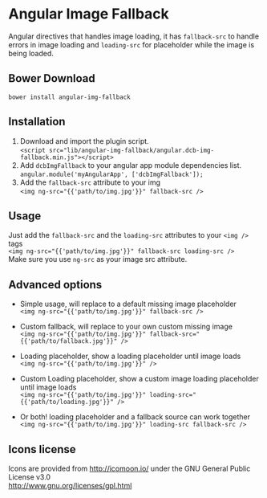 Angular Image Fallback
======================

Angular directives that handles image loading, it has `fallback-src` to handle errors in image loading and `loading-src` for placeholder while the image is being loaded.

## Bower Download
`bower install angular-img-fallback`
  
## Installation
1. Download and import the plugin script.<br />
`<script src="lib/angular-img-fallback/angular.dcb-img-fallback.min.js"></script>`
2. Add `dcbImgFallback` to your angular app module dependencies list.<br />
`angular.module('myAngularApp', ['dcbImgFallback']);`
3. Add the `fallback-src` attribute to your img<br />
`<img ng-src="{{'path/to/img.jpg'}}" fallback-src />`


## Usage
Just add the `fallback-src` and the `loading-src` attributes to your `<img />` tags<br />
`<img ng-src="{{'path/to/img.jpg'}}" fallback-src loading-src />`<br />
Make sure you use `ng-src` as your image src attribute.


## Advanced options
- Simple usage, will replace to a default missing image placeholder<br />
`<img ng-src="{{'path/to/img.jpg'}}" fallback-src />`

- Custom fallback, will replace to your own custom missing image<br />
`<img ng-src="{{'path/to/img.jpg'}}" fallback-src="{{'path/to/fallback.jpg'}}" />`

- Loading placeholder, show a loading placeholder until image loads<br />
`<img ng-src="{{'path/to/img.jpg'}}" />`

- Custom Loading placeholder, show a custom image loading placeholder until image loads<br />
`<img ng-src="{{'path/to/img.jpg'}}" loading-src="{{'path/to/loading.jpg'}}" />`

- Or both! loading placeholder and a fallback source can work together<br />
`<img ng-src="{{'path/to/img.jpg'}}" loading-src fallback-src />`


## Icons license
Icons are provided from http://icomoon.io/ under the GNU General Public License v3.0<br />
http://www.gnu.org/licenses/gpl.html
